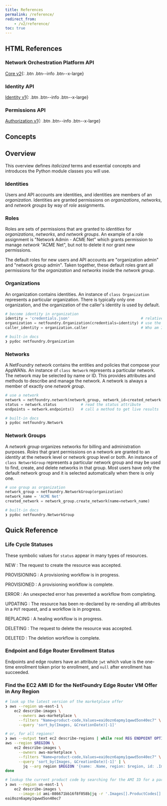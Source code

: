 ```yaml
---
title: References
permalink: /reference/
redirect_from:
    - /v2/reference/
toc: true
---
```


## HTML References

### Network Orchestration Platform API

[Core v2](https://gateway.production.netfoundry.io/core/v2/docs/index.html){: .btn .btn--info .btn--x-large}

### Identity API

[Identity v1](https://gateway.production.netfoundry.io/identity/v1/docs/index.html){: .btn .btn--info .btn--x-large}

### Permissions API

[Authorization v1](https://gateway.production.netfoundry.io/auth/v1/docs/index.html){: .btn .btn--info .btn--x-large}

## Concepts

## Overview

This overview defines *italicized* terms and essential concepts and introduces the Python module classes you will use.

### Identities

Users and API accounts are identities, and identities are members of an *organization*. Identities are granted permissions on *organizations*, *networks*, and *network groups* by way of *role* assignments. 
<!-- TODO: Identities are managed through methods of `class Organization`. -->

### Roles

Roles are sets of permissions that are granted to *identities* for *organizations*, *networks*, and *network groups*. An example of a role assignment is "Network Admin - ACME Net" which grants permission to manage *network* "ACME Net", but not to delete it nor grant new permissions.

The default roles for new users and API accounts are "organization admin" and "network group admin". Taken together, these default roles grant all permissions for the *organization* and *networks* inside the *network group*. 
<!-- TODO: Roles are managed through methods of `class Organization`. -->

### Organizations

An organization contains identities. An instance of `class Organization` represents a particular organization. There is typically only one organization, and the organization of the caller's identity is used by default.

```python
# become identity in organization
identity = 'credentials.json'                                # relative to PWD or in ~/.netfoundry or /netfoundry
organization = netfoundry.Organization(credentials=identity) # use the calling identity's organization
caller_identity = organization.caller                        # Who am I?
```

```bash
# built-in docs
❯ pydoc netfoundry.Organization
```

### Networks

A NetFoundry network contains the entities and policies that compose your AppWANs. An instance of `class Network` represents a particular network. The network may be selected by name or ID. This provides attributes and methods to describe and manage the network. A network is always a member of exactly one *network group*.

```python
# use a network
network = netfoundry.network(network_group, network_id=created_network['id'])
status = network.status           # read the status attribute
endpoints = network.endpoints()   # call a method to get live results
```

```bash
# built-in docs
❯ pydoc netfoundry.Network
```

### Network Groups

A *network group* organizes networks for billing and administration purposes. *Roles* that grant permissions on a network are granted to an *identity* at the network level or network group level or both. An instance of `class NetworkGroup` represents a particular network group and may be used to find, create, and delete networks in that group. Most users have only the default network group and it is selected automatically when there is only one.

```python
# use group as organization
network_group = netfoundry.NetworkGroup(organization)
network_name = 'ACME Net'
created_network = network_group.create_network(name=network_name)
```

```bash
# built-in docs
❯ pydoc netfoundry.NetworkGroup
```
## Quick Reference

### Life Cycle Statuses

These symbolic values for `status` appear in many types of resources.

NEW
: The request to create the resource was accepted.

PROVISIONING
: A provisioning workflow is in progress.

PROVISIONED
: A provisioning workflow is complete.

ERROR
: An unexpected error has prevented a workflow from completing.

UPDATING
: The resource has been re-declared by re-sending all attributes in a `PUT` request, and a workflow is in progress.

REPLACING
: A healing workflow is in progress.

DELETING
: The request to delete the resource was accepted.

DELETED
: The deletion workflow is complete.

### Endpoint and Edge Router Enrollment Status

Endpoints and edge routers have an attribute `jwt` which value is the one-time enrollment token prior to enrollment, and `null` after enrollment has succeeded.

### Find the EC2 AMI ID for the NetFoundry Edge Router VM Offer in Any Region

```bash
# look up the latest version of the marketplace offer
❯ aws --region us-east-1 \
    ec2 describe-images \
      --owners aws-marketplace \
      --filters "Name=product-code,Values=eai0ozn6apmy1qwwd5on40ec7" \
      --query 'sort_by(Images, &CreationDate)[-1]'
```

```bash
# or, for all regions!
❯ aws --output text ec2 describe-regions | while read REG ENDPOINT OPTIN REGION; do 
aws --region $REGION \   
    ec2 describe-images \
      --owners aws-marketplace \
      --filters "Name=product-code,Values=eai0ozn6apmy1qwwd5on40ec7" \
      --query 'sort_by(Images, &CreationDate)[-1]' | \
        jq --arg region $REGION '{name: .Name, region: $region, id: .ImageId }'
done
```

```bash
# lookup the current product code by searching for the AMI ID for a particular region after subscribing in AWS Marketplace
❯ aws --region us-east-1 \                                                          
    ec2 describe-images \
      --image-id ami-086671bb16f8f058b|jq -r '.Images[].ProductCodes[].ProductCodeId'
eai0ozn6apmy1qwwd5on40ec7

```
